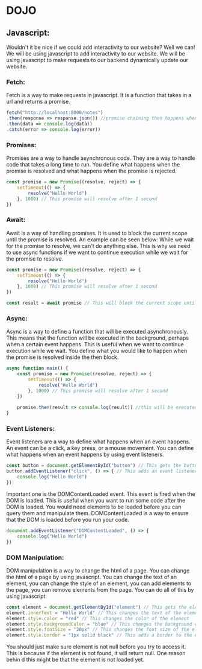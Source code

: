 # DOJO

## Javascript:
Wouldn't it be nice if we could add interactivity to our website? Well we can! We will be using javascript to add 
interactivity to our website. We will be using javascript to make requests to our backend dynamically update our website.

### Fetch:
Fetch is a way to make requests in javascript. It is a function that takes in a url and returns a promise.
```javascript
fetch("http://localhost:8000/notes")
.then(response => response.json()) //promise chaining then happens when the previous promise is resolved
.then(data => console.log(data))
.catch(error => console.log(error))
```

### Promises:
Promises are a way to handle asynchronous code. They are a way to handle code that takes a long time to run. You define
what happens when the promise is resolved and what happens when the promise is rejected. 
```javascript
const promise = new Promise((resolve, reject) => {
    setTimeout(() => {
        resolve("Hello World")
    }, 1000) // This promise will resolve after 1 second
})
```

### Await:
Await is a way of handling promises. It is used to block the current scope until the promise is resolved. An example can be
seen below: While we wait for the promise to resolve, we can't do anything else. This is why we need to use async functions
if we want to continue execution while we wait for the promise to resolve.
```javascript
const promise = new Promise((resolve, reject) => {
    setTimeout(() => {
        resolve("Hello World")
    }, 1000) // This promise will resolve after 1 second
})

const result = await promise // This will block the current scope until the promise is resolved
```

### Async:
Async is a way to define a function that will be executed asynchronously. This means that the function will be executed
in the background, perhaps when a certain event happens. This is useful when we want to continue execution while we wait.
You define what you would like to happen when the promise is resolved inside the then block.
```javascript
async function main() {
    const promise = new Promise((resolve, reject) => {
        setTimeout(() => {
            resolve("Hello World")
        }, 1000) // This promise will resolve after 1 second
    })
    
    promise.then(result => console.log(result)) //this will be executed after the promise is resolved
}
```

### Event Listeners:
Event listeners are a way to define what happens when an event happens. An event can be a click, a key press, or a mouse
movement. You can define what happens when an event happens by using event listeners. 
```javascript
const button = document.getElementById("button") // This gets the button element from the html
button.addEventListener("click", () => { // This adds an event listener to the button that listens for a click
    console.log("Hello World")
})
```

Important one is the DOMContentLoaded event. This event is fired when the DOM is loaded. This is useful when you want to
run some code after the DOM is loaded. You would need elements to be loaded before you can query them and manipulate them.
DOMContentLoaded is a way to ensure that the DOM is loaded before you run your code.
```javascript
document.addEventListener("DOMContentLoaded", () => {
    console.log("Hello World")
})
```

### DOM Manipulation:
DOM manipulation is a way to change the html of a page. You can change the html of a page by using javascript. You can
change the text of an element, you can change the style of an element, you can add elements to the page, you can remove
elements from the page. You can do all of this by using javascript. 
```javascript
const element = document.getElementById("element") // This gets the element from the html
element.innerText = "Hello World" // This changes the text of the element
element.style.color = "red" // This changes the color of the element
element.style.backgroundColor = "blue" // This changes the background color of the element
element.style.fontSize = "20px" // This changes the font size of the element
element.style.border = "1px solid black" // This adds a border to the element
```

You should just make sure element is not null before you try to access it. This is because if the element is not found,
it will return null. One reason behin d this might be that the element is not loaded yet.
